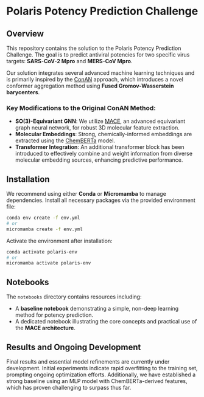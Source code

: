 # Polaris Potency Prediction Challenge

## Overview

This repository contains the solution to the Polaris Potency Prediction Challenge. The goal is to predict antiviral potencies for two specific virus targets: **SARS-CoV-2 Mpro** and **MERS-CoV Mpro**.

Our solution integrates several advanced machine learning techniques and is primarily inspired by the [ConAN](https://github.com/duyhominhnguyen/conan-fgw/tree/main) approach, which introduces a novel conformer aggregation method using **Fused Gromov-Wasserstein barycenters**.

### Key Modifications to the Original ConAN Method:

- **SO(3)-Equivariant GNN**: We utilize [MACE](https://github.com/ACEsuit/mace/tree/main), an advanced equivariant graph neural network, for robust 3D molecular feature extraction.
- **Molecular Embeddings**: Strong, chemically-informed embeddings are extracted using the [ChemBERTa](https://github.com/seyonechithrananda/bert-loves-chemistry) model.
- **Transformer Integration**: An additional transformer block has been introduced to effectively combine and weight information from diverse molecular embedding sources, enhancing predictive performance.

## Installation

We recommend using either **Conda** or **Micromamba** to manage dependencies. Install all necessary packages via the provided environment file:

```bash
conda env create -f env.yml
# or
micromamba create -f env.yml
```

Activate the environment after installation:

```bash
conda activate polaris-env
# or
micromamba activate polaris-env
```

## Notebooks

The `notebooks` directory contains resources including:

- A **baseline notebook** demonstrating a simple, non-deep learning method for potency prediction.
- A dedicated notebook illustrating the core concepts and practical use of the **MACE architecture**.

## Results and Ongoing Development

Final results and essential model refinements are currently under development. Initial experiments indicate rapid overfitting to the training set, prompting ongoing optimization efforts. Additionally, we have established a strong baseline using an MLP model with ChemBERTa-derived features, which has proven challenging to surpass thus far.


